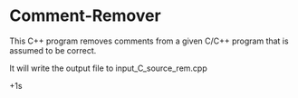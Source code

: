# Comment-Remover

This C++ program removes comments from a given C/C++ program that is assumed to be correct.

It will write the output file to input_C_source_rem.cpp

+1s

